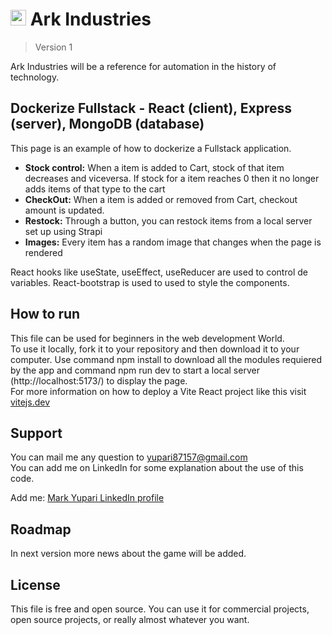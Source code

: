 <h1><img src="./favicon2.ico" alt="personal logo" width=25> Ark Industries</h1>

> Version 1

Ark Industries will be a reference for automation in the history of technology.

## Dockerize Fullstack - React (client), Express (server), MongoDB (database)

This page is an example of how to dockerize a Fullstack application.

<ul>
  <li><strong>Stock control:</strong> When a item is added to Cart, stock of that item decreases and viceversa. If stock for a item reaches 0 then it no longer adds items of that type to the cart</li>
  <li><strong>CheckOut:</strong> When a item is added or removed from Cart, checkout amount is updated.</li>
  <li><strong>Restock:</strong> Through a button, you can restock items from a local server set up using Strapi</li>
  <li><strong>Images:</strong> Every item has a random image that changes when the page is rendered</li>
</ul>
React hooks like useState, useEffect, useReducer are used to control de variables.  
React-bootstrap is used to used to style the components.

## How to run

This file can be used for beginners in the web development World.  
To use it locally, fork it to your repository and then download it to your computer. Use command npm install to download all the modules requiered by the app and command npm run dev to start a local server (http://localhost:5173/) to display the page.  
For more information on how to deploy a Vite React project like this visit <a href="https://vitejs.dev/guide/#scaffolding-your-first-vite-project" target="_blank">vitejs.dev</a>

## Support

You can mail me any question to yupari87157@gmail.com  
You can add me on LinkedIn for some explanation about the use of this code.

<p>Add me: <a href="https://www.linkedin.com/in/markyupariruiz/" target="_blank">Mark Yupari LinkedIn profile</a></p>

## Roadmap

In next version more news about the game will be added.

## License

This file is free and open source. You can use it for commercial projects, open source projects, or really almost whatever you want.
